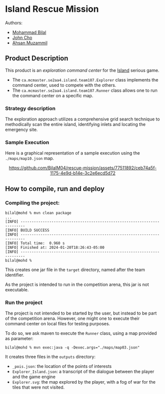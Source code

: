 
# Island Rescue Mission

Authors: 
- [Mohammad Bilal](bilalm14@mcmaster.ca)
- [John Cho](choj35@mcmaster.ca)
- [Ahsan Muzammil](muzammia@mcmaster.ca)

## Product Description

This product is an _exploration command center_ for the [Island](https://ace-design.github.io/island/) serious game. 

- The `ca.mcmaster.se2aa4.island.team107.Explorer` class implements the command center, used to compete with the others.
- The `ca.mcmaster.se2aa4.island.team107.Runner` class allows one to run the command center on a specific map.

### Strategy description

The exploration approach utilizes a comprehensive grid search technique to methodically scan the entire island, identifying inlets and locating the emergency site.

### Sample Execution
Here is a graphical representation of a sample execution using the `./maps/map10.json` map. <br/>

<div align="center">
  
https://github.com/BilalM04/rescue-mission/assets/77511892/ceb74a5f-1175-4e9d-b14e-3c2e6ecd5d72

</div>

## How to compile, run and deploy

### Compiling the project:

```
bilal@mohd % mvn clean package
...
[INFO] ------------------------------------------------------------------------
[INFO] BUILD SUCCESS
[INFO] ------------------------------------------------------------------------
[INFO] Total time:  0.960 s
[INFO] Finished at: 2024-01-20T18:26:43-05:00
[INFO] ------------------------------------------------------------------------
bilal@mohd % 
```

This creates one jar file in the `target` directory, named after the team identifier.

As the project is intended to run in the competition arena, this jar is not executable. 

### Run the project

The project is not intended to be started by the user, but instead to be part of the competition arena. However, one might one to execute their command center on local files for testing purposes.

To do so, we ask maven to execute the `Runner` class, using a map provided as parameter:

```
bilal@mohd % mvn exec:java -q -Dexec.args="./maps/map03.json"
```

It creates three files in the `outputs` directory:

- `_pois.json`: the location of the points of interests
- `Explorer_Island.json`: a transcript of the dialogue between the player and the game engine
- `Explorer.svg`: the map explored by the player, with a fog of war for the tiles that were not visited.
